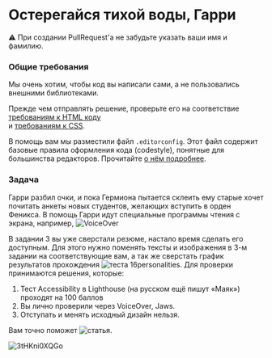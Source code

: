 # Остерегайся тихой воды, Гарри

:warning: При создании PullRequest'а не забудьте указать ваши имя и фамилию.

### Общие требования

Мы очень хотим, чтобы код вы написали сами, а не пользовались внешними библиотеками.

Прежде чем отправлять решение, проверьте его на соответствие [требованиям к HTML коду](https://github.com/itmo-2024/guides/blob/master/html-codestyle.md)   
и [требованиям к CSS](https://github.com/itmo-2024/guides/blob/master/css-codestyle.md).

В помощь вам мы разместили файл `.editorconfig`. Этот файл содержит базовые
правила оформления кода (codestyle), понятные для большинства редакторов.
Прочитайте [о нём подробнее](https://editorconfig.org/).

### Задача

Гарри разбил очки, и пока Гермиона пытается склеить ему старые хочет почитать анкеты новых студентов, желающих вступить в орден Феникса. В помощь Гарри идут специальные программы чтения с экрана, например, ![VoiceOver](https://support.apple.com/ru-ru/guide/voiceover/vo27974/mac)

В задании 3 вы уже сверстали резюме, настало время сделать его доступным. Для этого нужно поменять тексты и изображения в 3-м задании на соответствующие вам, а так же сверстать график результатов прохождения ![теста 16personalities](https://www.16personalities.com/ru/).
Для проверки принимаются решения, которые:
1. Тест Accessibility в Lighthouse (на русском ещё пишут «Маяк») проходят на 100 баллов
2. Вы лично проверили через VoiceOver, Jaws.
3. Отступать и менять исходный дизайн нельзя.

Вам точно поможет ![статья](https://developer.chrome.com/docs/devtools/accessibility/reference?hl=ru).

![3tHKni0XQGo](https://github.com/user-attachments/assets/50f260c5-d0bd-4b88-9895-f1b81440f23b)
